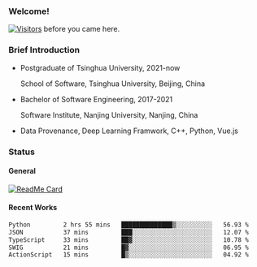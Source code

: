 ### Welcome!

[![Visitors](https://visitor-badge.laobi.icu/badge?page_id=HermitSun.HermitSun)]() before you came here.

### Brief Introduction

- Postgraduate of Tsinghua University, 2021-now
  
  School of Software, Tsinghua University, Beijing, China

- Bachelor of Software Engineering, 2017-2021
  
  Software Institute, Nanjing University, Nanjing, China

- Data Provenance, Deep Learning Framwork, C++, Python, Vue.js

### Status

#### General

[![ReadMe Card](https://github-readme-stats.hermitsun.vercel.app/api?username=HermitSun&count_private=true&show_icons=true)]()

#### Recent Works

<!--START_SECTION:waka-->

```txt
Python         2 hrs 55 mins   ██████████████▒░░░░░░░░░░   56.93 %
JSON           37 mins         ███░░░░░░░░░░░░░░░░░░░░░░   12.07 %
TypeScript     33 mins         ██▓░░░░░░░░░░░░░░░░░░░░░░   10.78 %
SWIG           21 mins         █▓░░░░░░░░░░░░░░░░░░░░░░░   06.95 %
ActionScript   15 mins         █▒░░░░░░░░░░░░░░░░░░░░░░░   04.92 %
```

<!--END_SECTION:waka-->
